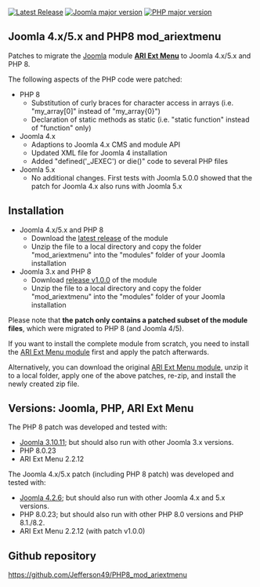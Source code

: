 [![Latest Release](https://img.shields.io/github/v/release/Jefferson49/PHP8_mod_ariextmenu?display_name=tag)](https://github.com/Jefferson49/PHP8_mod_ariextmenu/releases/latest)
[![Joomla major version](https://img.shields.io/badge/joomla-v4.x-green)](https://downloads.joomla.org/cms/joomla4)
[![PHP major version](https://img.shields.io/badge/php-v8.x-green)](https://www.php.net/)
## Joomla 4.x/5.x and PHP8 mod_ariextmenu
Patches to migrate the [Joomla](https://www.joomla.org/) module [**ARI Ext Menu**](https://extensions.joomla.org/extension/ari-ext-menu/) to Joomla 4.x/5.x and PHP 8.

The following aspects of the PHP code were patched:
+ PHP 8
    + Substitution of curly braces for character access in arrays (i.e. "my_array[0]" instead of "my_array{0}")
    + Declaration of static methods as static (i.e. "static function" instead of "function" only)
+ Joomla 4.x
    + Adaptions to Joomla 4.x CMS and module API
	+ Updated XML file for Joomla 4 installation
	+ Added "defined('_JEXEC') or die()" code to several PHP files
+ Joomla 5.x
    + No additional changes. First tests with Joomla 5.0.0 showed that the patch for Joomla 4.x also runs with Joomla 5.x

##  Installation
+ Joomla 4.x/5.x and PHP 8
    + Download the [latest release](https://github.com/Jefferson49/PHP8_mod_ariextmenu/releases/latest) of the module
    + Unzip the file to a local directory and copy the folder "mod_ariextmenu" into the "modules" folder of your Joomla installation
+ Joomla 3.x and PHP 8
    + Download [release v1.0.0](https://github.com/Jefferson49/PHP8_mod_ariextmenu/releases/tag/v1.0.0) of the module
    + Unzip the file to a local directory and copy the folder "mod_ariextmenu" into the "modules" folder of your Joomla installation

Please note that **the patch only contains a patched subset of the module files**, which were migrated to PHP 8 (and Joomla 4/5). 

If you want to install the complete module from scratch, you need to install the [ARI Ext Menu module](https://extensions.joomla.org/extension/ari-ext-menu/) first and apply the patch afterwards.

Alternatively, you can download the original [ARI Ext Menu module](https://extensions.joomla.org/extension/ari-ext-menu/), unzip it to a local folder, apply one of the above patches, re-zip, and install the newly created zip file.

##  Versions: Joomla, PHP, ARI Ext Menu 
The PHP 8 patch was developed and tested with: 
+ [Joomla 3.10.11](https://downloads.joomla.org/cms/joomla3); but should also run with other Joomla 3.x versions.
+ PHP 8.0.23
+ ARI Ext Menu 2.2.12

The Joomla 4.x/5.x patch (including PHP 8 patch) was developed and tested with: 
+ [Joomla 4.2.6](https://downloads.joomla.org/cms/joomla4); but should also run with other Joomla 4.x and 5.x versions.
+ PHP 8.0.23; but should also run with other PHP 8.0 versions and PHP 8.1./8.2.
+ ARI Ext Menu 2.2.12 (with patch v1.0.0)

##  Github repository  
https://github.com/Jefferson49/PHP8_mod_ariextmenu